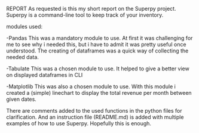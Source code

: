 REPORT
As requested is this my short report on the Superpy project. 
Superpy is a command-line tool to keep track of your inventory.

modules used:

-Pandas
This was a mandatory module to use. At first it was challenging for me to see why i needed this, but i have to admit it was pretty useful once understood.
The creating of dataframes was a quick way of collecting the needed data.

-Tabulate
This was a chosen module to use. It helped to give a better view on displayed dataframes in CLI

-Matplotlib
This was also a chosen module to use. With this module i created a (simple) linechart to display the total revenue per month between given dates.

There are comments added to the used functions in the python files for clarification. And an instruction file (README.md) is added with multiple examples of how to use Superpy.
Hopefully this is enough.
